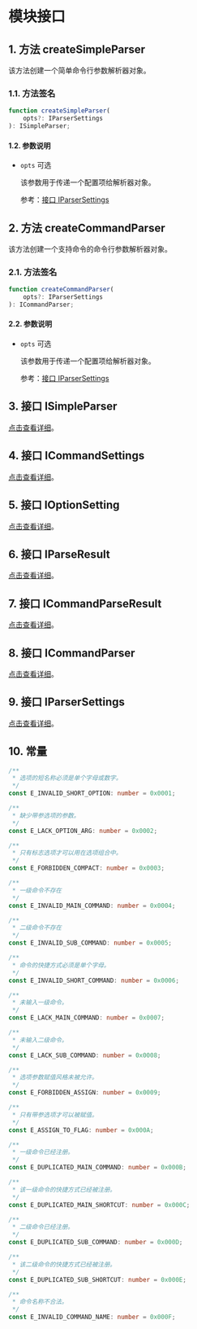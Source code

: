 # 模块接口

## 1. 方法 createSimpleParser

该方法创建一个简单命令行参数解析器对象。

### 1.1. 方法签名

```ts
function createSimpleParser(
    opts?: IParserSettings
): ISimpleParser;
```

#### 1.2. 参数说明

-   `opts` 可选

    该参数用于传递一个配置项给解析器对象。

    参考：[接口 IParserSettings](./interface.IParserSettings.md)

## 2. 方法 createCommandParser

该方法创建一个支持命令的命令行参数解析器对象。

### 2.1. 方法签名

```ts
function createCommandParser(
    opts?: IParserSettings
): ICommandParser;
```

#### 2.2. 参数说明

-   `opts` 可选

    该参数用于传递一个配置项给解析器对象。

    参考：[接口 IParserSettings](./interface.IParserSettings.md)

## 3. 接口 ISimpleParser

[点击查看详细](./interface.ISimpleParser.md)。

## 4. 接口 ICommandSettings

[点击查看详细](./interface.ICommandSettings.md)。

## 5. 接口 IOptionSetting

[点击查看详细](./interface.IOptionSetting.md)。

## 6. 接口 IParseResult

[点击查看详细](./interface.IParseResult.md)。

## 7. 接口 ICommandParseResult

[点击查看详细](./interface.ICommandParseResult.md)。

## 8. 接口 ICommandParser

[点击查看详细](./interface.ICommandParser.md)。

## 9. 接口 IParserSettings

[点击查看详细](./interface.IParserSettings.md)。

## 10. 常量

```ts
/**
 * 选项的短名称必须是单个字母或数字。
 */
const E_INVALID_SHORT_OPTION: number = 0x0001;

/**
 * 缺少带参选项的参数。
 */
const E_LACK_OPTION_ARG: number = 0x0002;

/**
 * 只有标志选项才可以用在选项组合中。
 */
const E_FORBIDDEN_COMPACT: number = 0x0003;

/**
 * 一级命令不存在
 */
const E_INVALID_MAIN_COMMAND: number = 0x0004;

/**
 * 二级命令不存在
 */
const E_INVALID_SUB_COMMAND: number = 0x0005;

/**
 * 命令的快捷方式必须是单个字母。
 */
const E_INVALID_SHORT_COMMAND: number = 0x0006;

/**
 * 未输入一级命令。
 */
const E_LACK_MAIN_COMMAND: number = 0x0007;

/**
 * 未输入二级命令。
 */
const E_LACK_SUB_COMMAND: number = 0x0008;

/**
 * 选项参数赋值风格未被允许。
 */
const E_FORBIDDEN_ASSIGN: number = 0x0009;

/**
 * 只有带参选项才可以被赋值。
 */
const E_ASSIGN_TO_FLAG: number = 0x000A;

/**
 * 一级命令已经注册。
 */
const E_DUPLICATED_MAIN_COMMAND: number = 0x000B;

/**
 * 该一级命令的快捷方式已经被注册。
 */
const E_DUPLICATED_MAIN_SHORTCUT: number = 0x000C;

/**
 * 二级命令已经注册。
 */
const E_DUPLICATED_SUB_COMMAND: number = 0x000D;

/**
 * 该二级命令的快捷方式已经被注册。
 */
const E_DUPLICATED_SUB_SHORTCUT: number = 0x000E;

/**
 * 命令名称不合法。
 */
const E_INVALID_COMMAND_NAME: number = 0x000F;
```
